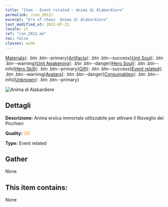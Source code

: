 ```yaml
---
title: "Item - Event related - Anima di Alabardiere"
permalink: /con_2012/
excerpt: "Era of Chaos  Anima di Alabardiere"
last_modified_at: 2021-07-21
locale: it
ref: "con_2012.md"
toc: false
classes: wide
---
```

 [Materials](/ItemsIT/){: .btn .btn--primary}[Artifacts](/ItemsIT/Artifacts/){: .btn .btn--success}[Unit Soul](/ItemsIT/UnitSoul/){: .btn .btn--warning}[Unit Awakening](/ItemsIT/UnitAwakening/){: .btn .btn--danger}[Hero Soul](/ItemsIT/HeroSoul/){: .btn .btn--info}[Hero Skill](/ItemsIT/HeroSkill/){: .btn .btn--primary}[Gift](/ItemsIT/Gift/){: .btn .btn--success}[Event related](/ItemsIT/Events/){: .btn .btn--warning}[Avatars](/ItemsIT/Avatars/){: .btn .btn--danger}[Consumables](/ItemsIT/Consumables/){: .btn .btn--info}[Unknown](/ItemsIT/Unknown/){: .btn .btn--primary}

 ![Anima di Alabardiere](/images/t/juexing_101.jpg)

## Dettagli
 **Descrizione:** Anima eroica immortale utilizzabile per attivare il Risveglio dei Picchieri

 **Quality:** <span style="color: #FF8C00">OK</span>

 **Type:** Event related

## Gather

  None

## This item contains:

  None


